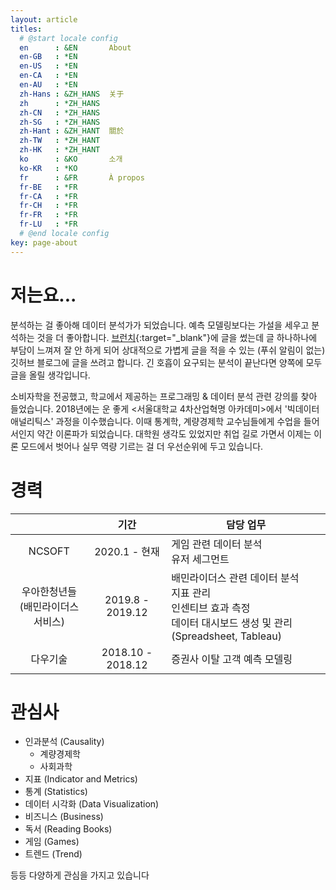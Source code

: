 ```yaml
---
layout: article
titles:
  # @start locale config
  en      : &EN       About
  en-GB   : *EN
  en-US   : *EN
  en-CA   : *EN
  en-AU   : *EN
  zh-Hans : &ZH_HANS  关于
  zh      : *ZH_HANS
  zh-CN   : *ZH_HANS
  zh-SG   : *ZH_HANS
  zh-Hant : &ZH_HANT  關於
  zh-TW   : *ZH_HANT
  zh-HK   : *ZH_HANT
  ko      : &KO       소개
  ko-KR   : *KO
  fr      : &FR       À propos
  fr-BE   : *FR
  fr-CA   : *FR
  fr-CH   : *FR
  fr-FR   : *FR
  fr-LU   : *FR
  # @end locale config
key: page-about
---
```


# 저는요...

분석하는 걸 좋아해 데이터 분석가가 되었습니다. 예측 모델링보다는 가설을 세우고 분석하는 것을 더 좋아합니다. [브런치](https://brunch.co.kr/@bdh){:target="_blank"}에 글을 썼는데 글 하나하나에 부담이 느껴져 잘 안 하게 되어 상대적으로 가볍게 글을 적을 수 있는 (푸쉬 알림이 없는) 깃허브 블로그에 글을 쓰려고 합니다. 긴 호흡이 요구되는 분석이 끝난다면 양쪽에 모두 글을 올릴 생각입니다.

소비자학을 전공했고, 학교에서 제공하는 프로그래밍 & 데이터 분석 관련 강의를 찾아 들었습니다. 2018년에는 운 좋게 <서울대학교 4차산업혁명 아카데미>에서 '빅데이터 애널리틱스' 과정을 이수했습니다. 이때 통계학, 계량경제학 교수님들에게 수업을 들어서인지 약간 이론파가 되었습니다. 대학원 생각도 있었지만 취업 길로 가면서 이제는 이론 모드에서 벗어나 실무 역량 기르는 걸 더 우선순위에 두고 있습니다.


# 경력

|          	                                       | 기간                     	| 담당 업무                                                       	|
|:---------------------------------------------:	 |:-------------------------------------------:| ---------------------------------------------------	|
|   NCSOFT   |    2020.1 - 현재    | 게임 관련 데이터 분석 <br> 유저 세그먼트 |
|   우아한청년들 <br> (배민라이더스 서비스)  |   2019.8 - 2019.12 	| 배민라이더스 관련 데이터 분석 <br> 지표 관리 <br> 인센티브 효과 측정 <br> 데이터 대시보드 생성 및 관리(Spreadsheet, Tableau)	|
|   다우기술   |   2018.10 - 2018.12 	  | 증권사 이탈 고객 예측 모델링	|


# 관심사
- 인과분석 (Causality)
  - 계량경제학
  - 사회과학
- 지표 (Indicator and Metrics)
- 통계 (Statistics)
- 데이터 시각화 (Data Visualization)
- 비즈니스 (Business)
- 독서 (Reading Books)
- 게임 (Games)
- 트렌드 (Trend)

등등 다양하게 관심을 가지고 있습니다
